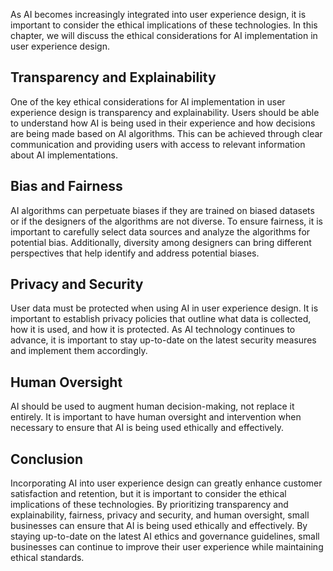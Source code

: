 
As AI becomes increasingly integrated into user experience design, it is important to consider the ethical implications of these technologies. In this chapter, we will discuss the ethical considerations for AI implementation in user experience design.

Transparency and Explainability
-------------------------------

One of the key ethical considerations for AI implementation in user experience design is transparency and explainability. Users should be able to understand how AI is being used in their experience and how decisions are being made based on AI algorithms. This can be achieved through clear communication and providing users with access to relevant information about AI implementations.

Bias and Fairness
-----------------

AI algorithms can perpetuate biases if they are trained on biased datasets or if the designers of the algorithms are not diverse. To ensure fairness, it is important to carefully select data sources and analyze the algorithms for potential bias. Additionally, diversity among designers can bring different perspectives that help identify and address potential biases.

Privacy and Security
--------------------

User data must be protected when using AI in user experience design. It is important to establish privacy policies that outline what data is collected, how it is used, and how it is protected. As AI technology continues to advance, it is important to stay up-to-date on the latest security measures and implement them accordingly.

Human Oversight
---------------

AI should be used to augment human decision-making, not replace it entirely. It is important to have human oversight and intervention when necessary to ensure that AI is being used ethically and effectively.

Conclusion
----------

Incorporating AI into user experience design can greatly enhance customer satisfaction and retention, but it is important to consider the ethical implications of these technologies. By prioritizing transparency and explainability, fairness, privacy and security, and human oversight, small businesses can ensure that AI is being used ethically and effectively. By staying up-to-date on the latest AI ethics and governance guidelines, small businesses can continue to improve their user experience while maintaining ethical standards.
